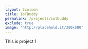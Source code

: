 ```yaml
---
layout: 2column
title: IoTBuddy
permalink: /projects/iotbuddy
exclude: true
image: "http://placehold.it/300x600"
---
```


This is project 1
